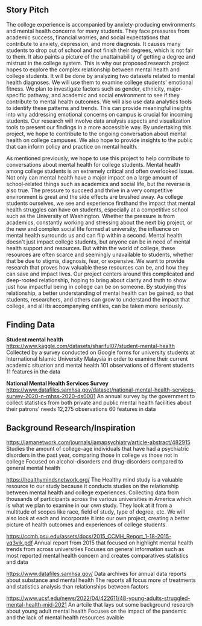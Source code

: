 ## Story Pitch

The college experience is accompanied by anxiety-producing environments and mental health concerns for many students. They face pressures from academic success, financial worries, and social expectations that contribute to anxiety, depression, and more diagnosis. It causes many students to drop out of school and not finish their degrees, which is not fair to them. It also paints a picture of the unattainability of getting a degree and mistrust in the college system. This is why our proposed research project hopes to explore the complex relationship between mental health and college students. It will be done by analyzing two datasets related to mental health diagnoses. We will use them to examine college students' emotional fitness. We plan to investigate factors such as gender, ethnicity, major-specific pathway, and academic and social environment to see if they contribute to mental health outcomes. We will also use data analytics tools to identify these patterns and trends. This can provide meaningful insights into why addressing emotional concerns on campus is crucial for incoming students. Our research will involve data analysis aspects and visualization tools to present our findings in a more accessible way. By undertaking this project, we hope to contribute to the ongoing conversation about mental health on college campuses. We also hope to provide insights to the public that can inform policy and practice on mental health.


As mentioned previously, we hope to use this project to help contribute to conversations about mental health for college students. Mental health among college students is an extremely critical and often overlooked issue. Not only can mental health have a major impact on a large amount of school-related things such as academics and social life, but the reverse is also true. The pressure to succeed and thrive in a very competitive environment is great and the side effects are brushed away. As college students ourselves, we see and experience firsthand the impact that mental health struggles can have on students, especially at a competitive school such as the University of Washington. Whether the pressure is from academics, constantly working and stressing about the next big project, or the new and complex social life formed at university, the influence on mental health surrounds us and can flip within a second. Mental health doesn't just impact college students, but anyone can be in need of mental health support and resources. But within the world of college, these resources are often scarce and seemingly unavailable to students, whether that be due to stigma, diagnosis, fear, or expensive. We want to provide research that proves how valuable these resources can be, and how they can save and impact lives. Our project centers around this complicated and deep-rooted relationship, hoping to bring about clarity and truth to show just how impactful being in college can be on someone. By studying this relationship, a better understanding of mental health can be gained, so that students, researchers, and others can grow to understand the impact that college, and all its accompanying entities, can be taken more seriously.


## Finding Data
**Student mental health**
https://www.kaggle.com/datasets/shariful07/student-mental-health
Collected by a survey conducted on Google forms for university students at International Islamic University Malaysia in order to examine their current academic situation and mental health
101 observations of different students 
11 features in the data

**National Mental Health Services Survey**
https://www.datafiles.samhsa.gov/dataset/national-mental-health-services-survey-2020-n-mhss-2020-ds0001 
An annual survey by the government to collect statistics from both private and public mental health facilities about their patrons’ needs
12,275 observations 
60 features in data


## Background Research/Inspiration
https://jamanetwork.com/journals/jamapsychiatry/article-abstract/482915
Studies the amount of college-age individuals that have had a psychiatric disorders in the past year, comparing those in college vs those not in college
Focused on alcohol-disorders and drug-disorders compared to general mental health

https://healthymindsnetwork.org/
The Healthy mind study is a valuable resource to our study because it conducts studies on the relationship between mental health and college experiences. Collecting data from thousands of participants across the various universities in America which is what we plan to examine in our own study.
They look at it from a multitude of scopes like race, field of study, type of degree, etc. We will also look at each and incorporate it into our own project, creating a better picture of health outcomes and experiences of college students.

https://ccmh.psu.edu/assets/docs/2015_CCMH_Report_1-18-2015-yq3vik.pdf 
Annual report from 2015 that focused on highlight mental health trends from across universities
Focuses on general information such as most reported mental health concern and creates comparatives statistics and data

https://www.datafiles.samhsa.gov/ 
Data archives for annual data reports about substance and mental health 
The reports all focus more of treatments and statistics analysis than relationships between factors

https://www.ucsf.edu/news/2022/04/422611/48-young-adults-struggled-mental-health-mid-2021
An artcile that lays out some background research about young adult mental health
Focuses on the impact of the pandemic and the lack of mental health resources avaible
